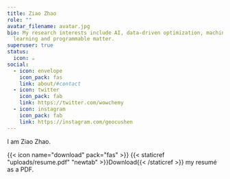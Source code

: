 ```yaml
---
title: Ziao Zhao
role: ""
avatar_filename: avatar.jpg
bio: My research interests include AI, data-driven optimization, machine
  learning and programmable matter.
superuser: true
status:
  icon: ☕️
social:
  - icon: envelope
    icon_pack: fas
    link: about/#contact
  - icon: twitter
    icon_pack: fab
    link: https://twitter.com/wowchemy
  - icon: instagram
    icon_pack: fab
    link: https://instagram.com/geocushen
---
```

I﻿ am Ziao Zhao.

{{< icon name="download" pack="fas" >}} {{< staticref "uploads/resume.pdf" "newtab" >}}Download{{< /staticref >}} my resumé as a PDF.